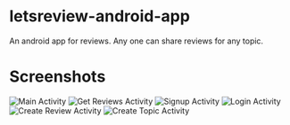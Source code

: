 # letsreview-android-app

An android app for reviews. Any one can share reviews for any topic.


# Screenshots

![Main Activity](https://raw.github.com/saurabhg476/letsreview-android-app/master/screenshots/1.jpg) ![Get Reviews Activity](https://raw.github.com/saurabhg476/letsreview-android-app/master/screenshots/2.jpg) ![Signup Activity](https://raw.github.com/saurabhg476/letsreview-android-app/master/screenshots/3.jpg) ![Login Activity](https://raw.github.com/saurabhg476/letsreview-android-app/master/screenshots/4.jpg) ![Create Review Activity](https://raw.github.com/saurabhg476/letsreview-android-app/master/screenshots/5.jpg) ![Create Topic Activity](https://raw.github.com/saurabhg476/letsreview-android-app/master/screenshots/6.jpg)


